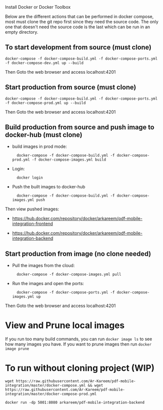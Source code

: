 Install Docker or Docker Toolbox




Below are the different actions that can be performed in docker compose, most must clone the git repo first since they need the source code. The only one that doesn't need the source code is the last which can be run in an empty directory.

## To start development from source (must clone)

    docker-compose -f docker-compose-build.yml -f docker-compose-ports.yml -f docker-compose-dev.yml up --build
    
Then Goto the web browser and access localhost:4201


## Start production from source (must clone)

    docker-compose -f docker-compose-build.yml -f docker-compose-ports.yml -f docker-compose-prod.yml up --build

Then Goto the web browser and access localhost:4201

## Build production from source and push image to docker-hub (must clone)

- build images in prod mode: 

        docker-compose -f docker-compose-build.yml -f docker-compose-prod.yml -f docker-compose-images.yml build

- Login: 
        
        docker login

- Push the built images to docker-hub 

        docker-compose -f docker-compose-build.yml -f docker-compose-images.yml push

Then view pushed images:

- https://hub.docker.com/repository/docker/arkareem/pdf-mobile-integration-frontend

- https://hub.docker.com/repository/docker/arkareem/pdf-mobile-integration-backend


## Start production from image (no clone needed)
- Pull the images from the cloud: 
        
        docker-compose -f docker-compose-images.yml pull

- Run the images and open the ports: 

        docker-compose -f docker-compose-ports.yml -f docker-compose-images.yml up

Then Goto the web browser and access localhost:4201


# View and Prune local images

If you run too many build commands, you can run `docker image ls` to see how many images you have.
If you want to prune images then run `docker image prune`


# To run without cloning project (WIP)
`wget https://raw.githubusercontent.com/Ar-Kareem/pdf-mobile-integration/master/docker-compose.yml && wget https://raw.githubusercontent.com/Ar-Kareem/pdf-mobile-integration/master/docker-compose-prod.yml`

`docker run -dp 5001:8080 arkareem/pdf-mobile-integration-backend`
